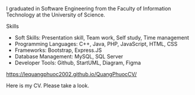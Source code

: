I graduated in Software Engineering from the Faculty of Information Technology at the University of Science.

Skills
- Soft Skills: Presentation skill, Team work, Self study, Time management
- Programming Languages: C++, Java, PHP, JavaScript, HTML, CSS
- Frameworks: Bootstrap, Express.JS
- Database Management: MySQL, SQL Server
- Developer Tools: Github, StartUML, Diagram, Figma

https://lequangphuoc2002.github.io/QuangPhuocCV/

Here is my CV. Please take a look.
